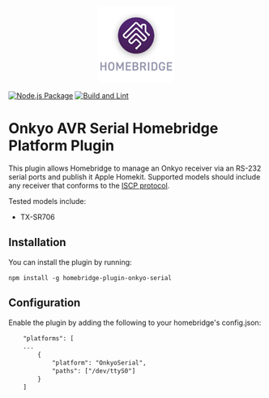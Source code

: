 
<p align="center">

<img src="https://github.com/homebridge/branding/raw/master/logos/homebridge-wordmark-logo-vertical.png" width="150">

</p>

[![Node.js Package](https://github.com/rubeon/homebridge-onkyo-serial/actions/workflows/release.yml/badge.svg)](https://github.com/rubeon/homebridge-onkyo-serial/actions/workflows/release.yml)
[![Build and Lint](https://github.com/rubeon/homebridge-onkyo-serial/actions/workflows/build.yml/badge.svg)](https://github.com/rubeon/homebridge-onkyo-serial/actions/workflows/build.yml)



# Onkyo AVR Serial Homebridge Platform Plugin

This plugin allows Homebridge to manage an Onkyo receiver via an RS-232 serial
ports and publish it Apple Homekit. Supported models should include any
receiver that conforms to the [ISCP
protocol]().

Tested models include:

- TX-SR706
## Installation

You can install the plugin by running:

```
npm install -g homebridge-plugin-onkyo-serial
```

## Configuration

Enable the plugin by adding the following to your homebridge's config.json:

```
    "platforms": [
	...
        {
            "platform": "OnkyoSerial",
            "paths": ["/dev/ttyS0"]
        }
    ]
```

